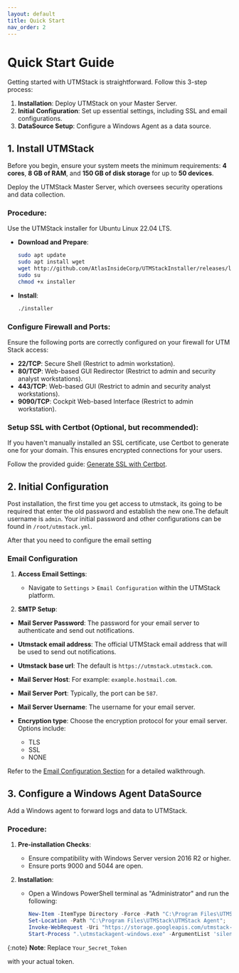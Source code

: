 ```yaml
---
layout: default
title: Quick Start
nav_order: 2
---
```


# Quick Start Guide

Getting started with UTMStack is straightforward. Follow this 3-step process:

1. **Installation**: Deploy UTMStack on your Master Server.
2. **Initial Configuration**: Set up essential settings, including SSL and email configurations.
3. **DataSource Setup**: Configure a Windows Agent as a data source.

## 1. Install UTMStack

Before you begin, ensure your system meets the minimum requirements: **4 cores**, **8 GB of RAM**, and **150 GB of disk storage** for up to **50 devices**.

Deploy the UTMStack Master Server, which oversees security operations and data collection.

### **Procedure**:

Use the UTMStack installer for Ubuntu Linux 22.04 LTS.

- **Download and Prepare**:  
    ```bash
    sudo apt update
    sudo apt install wget
    wget http://github.com/AtlasInsideCorp/UTMStackInstaller/releases/latest/download/installer
    sudo su
    chmod +x installer
    ```

- **Install**:  
    ```bash
    ./installer
    ```

### **Configure Firewall and Ports**:

Ensure the following ports are correctly configured on your firewall for UTM Stack access:

- **22/TCP**: Secure Shell (Restrict to admin workstation).
- **80/TCP**: Web-based GUI Redirector (Restrict to admin and security analyst workstations).
- **443/TCP**: Web-based GUI (Restrict to admin and security analyst workstations).
- **9090/TCP**: Cockpit Web-based Interface (Restrict to admin workstation).

### Setup SSL with Certbot (Optional, but recommended):
If you haven't manually installed an SSL certificate, use Certbot to generate one for your domain. This ensures encrypted connections for your users.

Follow the provided guide: [Generate SSL with Certbot](./Installation/SSLConfiguration).


## 2. Initial Configuration

Post installation, the first time you get access to utmstack, its going to be required that enter the old password and establish the new one.The default username is `admin`. Your initial password and other configurations can be found in `/root/utmstack.yml`.
 
 After that you need to configure the email setting
 
###  **Email Configuration**

1. **Access Email Settings**:
    - Navigate to `Settings` > `Email Configuration` within the UTMStack platform.


2. **SMTP Setup**:
- **Mail Server Password**: The password for your email server to authenticate and send out notifications.

- **Utmstack email address**: The official UTMStack email address that will be used to send out notifications.

- **Utmstack base url**: The default is `https://utmstack.utmstack.com`.

- **Mail Server Host**: For example: `example.hostmail.com`.

- **Mail Server Port**: Typically, the port can be `587`.

- **Mail Server Username**: The username for your email server.

- **Encryption type**: Choose the encryption protocol for your email server. Options include:
  - TLS
  - SSL
  - NONE 

 Refer to the [Email Configuration Section](./UTMStackComponents/Configuration/ApplicationSetting.md) for a detailed walkthrough.

## 3. Configure a Windows Agent DataSource

Add a Windows agent to forward logs and data to UTMStack.

### **Procedure**:

1. **Pre-installation Checks**:
    - Ensure compatibility with Windows Server version 2016 R2 or higher.
    - Ensure ports 9000 and 5044 are open.

2. **Installation**:
    - Open a Windows PowerShell terminal as "Administrator" and run the following:
      ```powershell
      New-Item -ItemType Directory -Force -Path "C:\Program Files\UTMStack\UTMStack Agent"; 
      Set-Location -Path "C:\Program Files\UTMStack\UTMStack Agent"; 
      Invoke-WebRequest -Uri "https://storage.googleapis.com/utmstack-updates/runner/release/utmstackagent-windows.exe" -OutFile ".\utmstackagent-windows.exe"; 
      Start-Process ".\utmstackagent-windows.exe" -ArgumentList 'silent-install', '192.168.1.18', 'Your_Secret_Token', 'yes' -NoNewWindow -Wait
      ```

{:note}
**Note**: Replace `Your_Secret_Token`

 with your actual token.



